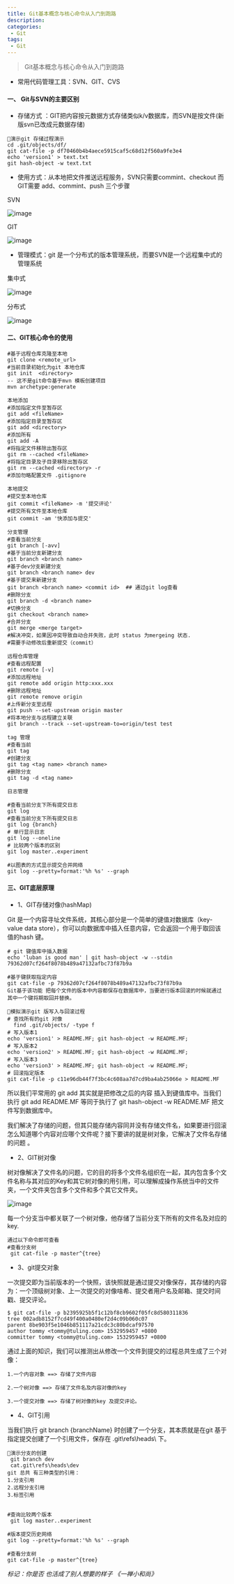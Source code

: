 ```yaml
---
title: Git基本概念与核心命令从入门到跑路
description:  
categories:
 - Git
tags:
 - Git
---
```


> Git基本概念与核心命令从入门到跑路

- 常用代码管理工具：SVN、GIT、CVS

#### 一、 Git与SVN的主要区别

- 存储方式 ：GIT把内容按元数据方式存储类似k/v数据库，而SVN是按文件(新版svn已改成元数据存储)
```
演示git 存储过程演示
cd .git/objects/df/
git cat-file -p df70460b4b4aece5915caf5c68d12f560a9fe3e4
echo 'version1' > text.txt
git hash-object -w text.txt   
```

<!-- more -->


- 使用方式：从本地把文件推送远程服务，SVN只需要commint、checkout 而GIT需要 add、commint、push 三个步骤

SVN

![image](http://cnsyear.com/images/blog/svn-20181023.png?111111)

GIT

![image](http://cnsyear.com/images/blog/git-20181023.png?1111121)

- 管理模式：git 是一个分布式的版本管理系统，而要SVN是一个远程集中式的管理系统

集中式

![image](http://cnsyear.com/images/blog/TIM截图20181023141953.png?111111)

分布式

![image](http://cnsyear.com/images/blog/TIM截图20181023142022.png?111111)

#### 二、GIT核心命令的使用

```
#基于远程仓库克隆至本地
git clone <remote_url>
#当前目录初始化为git 本地仓库
git init  <directory>
-- 这不是git命令基于mvn 模板创建项目
mvn archetype:generate

本地添加
#添加指定文件至暂存区
git add <fileName>
#添加指定目录至暂存区
git add <directory>
#添加所有
git add -A
#将指定文件移除出暂存区
git rm --cached <fileName>
#将指定目录及子目录移除出暂存区
git rm --cached <directory> -r
#添加勿略配置文件 .gitignore

本地提交
#提交至本地仓库
git commit <fileName> -m '提交评论'
#提交所有文件至本地仓库
git commit -am '快添加与提交'

分支管理
#查看当前分支
git branch [-avv]
#基于当前分支新建分支
git branch <branch name>
#基于dev分支新建分支
git branch <branch name> dev
#基于提交来新建分支
git branch <branch name> <commit id>  ## 通过git log查看
#删除分支
git branch -d <branch name>
#切换分支
git checkout <branch name>
#合并分支
git merge <merge target>
#解决冲突，如果因冲突导致自动合并失败，此时 status 为mergeing 状态.
#需要手动修改后重新提交（commit） 

远程仓库管理
#查看远程配置 
git remote [-v]
#添加远程地址
git remote add origin http:xxx.xxx
#删除远程地址
git remote remove origin 
#上传新分支至远程
git push --set-upstream origin master 
#将本地分支与远程建立关联
git branch --track --set-upstream-to=origin/test test

tag 管理
#查看当前
git tag
#创建分支
git tag <tag name> <branch name>
#删除分支
git tag -d <tag name>

日志管理

#查看当前分支下所有提交日志
git log
#查看当前分支下所有提交日志
git log {branch}
# 单行显示日志
git log --oneline
# 比较两个版本的区别
git log master..experiment

#以图表的方式显示提交合并网络
git log --pretty=format:'%h %s' --graph
```
#### 三、GIT底层原理

- 1、GIT存储对像(hashMap)

Git 是一个内容寻址文件系统，其核心部分是一个简单的键值对数据库（key-value data store），你可以向数据库中插入任意内容，它会返回一个用于取回该值的hash 键。

```
# git 键值库中插入数据
echo 'luban is good man' | git hash-object -w --stdin
79362d07cf264f8078b489a47132afbc73f87b9a

#基于键获取指定内容
git cat-file -p 79362d07cf264f8078b489a47132afbc73f87b9a
Git基于该功能 把每个文件的版本中内容都保存在数据库中，当要进行版本回滚的时候就通过其中一个键将期取回并替换。

模拟演示git 版写入与回滚过程
# 查找所有的git 对像
  find .git/objects/ -type f
# 写入版本1
echo 'version1' > README.MF; git hash-object -w README.MF;
# 写入版本2
echo 'version2' > README.MF; git hash-object -w README.MF;
# 写入版本3
echo 'version3' > README.MF; git hash-object -w README.MF;
# 回滚指定版本
git cat-file -p c11e96db44f7f3bc4c608aa7d7cd9ba4ab25066e > README.MF
```
所以我们平常用的 git add 其实就是把修改之后的内容 插入到键值库中。当我们执行 git add README.MF 等同于执行了 git hash-object -w README.MF 把文件写到数据库中。

我们解决了存储的问题，但其只能存储内容同并没有存储文件名，如果要进行回滚 怎么知道哪个内容对应哪个文件呢？接下要讲的就是树对象，它解决了文件名存储的问题 。

- 2、GIT树对像

树对像解决了文件名的问题，它的目的将多个文件名组织在一起，其内包含多个文件名称与其对应的Key和其它树对像的用引用，可以理解成操作系统当中的文件夹，一个文件夹包含多个文件和多个其它文件夹。

![image](http://cnsyear.com/images/blog/TIM截图20181023210720.png?11)

每一个分支当中都关联了一个树对像，他存储了当前分支下所有的文件名及对应的 key.

```
通过以下命令即可查看
#查看分支树
 git cat-file -p master^{tree} 

```

- 3、git提交对象

一次提交即为当前版本的一个快照，该快照就是通过提交对像保存，其存储的内容为：一个顶级树对象、上一次提交的对像啥希、提交者用户名及邮箱、提交时间戳、提交评论。

```
$ git cat-file -p b2395925b5f1c12bf8cb9602f05fc8d580311836
tree 002adb8152f7cd49f400a0480ef2d4c09b060c07
parent 8be903f5e1046b851117a21cdc3c80bdcaf97570
author tommy <tommy@tuling.com> 1532959457 +0800
committer tommy <tommy@tuling.com> 1532959457 +0800
```

通过上面的知识，我们可以推测出从修改一个文件到提交的过程总共生成了三个对像：
     
```
1.一个内容对象 ==> 存储了文件内容

2.一个树对像 ==> 存储了文件名及内容对像的key

3.一个提交对像 ==> 存储了树对像的key 及提交评论。
```
      

-  4、GIT引用

当我们执行 git branch {branchName} 时创建了一个分支，其本质就是在git 基于指定提交创建了一个引用文件，保存在 .git\refs\heads\ 下。

```
演示分支的创建
 git branch dev 
 cat.git\refs\heads\dev
git 总共 有三种类型的引用：
1.分支引用
2.远程分支引用
3.标签引用


#查询比较两个版本
 git log master..experiment

#版本提交历史网络
git log --pretty=format:'%h %s' --graph

#查看分支树
git cat-file -p master^{tree}
```

*标记：你是否 
    也活成了别人想要的样子
    《一禅小和尚》*